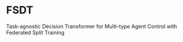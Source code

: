 # FSDT
Task-agnostic Decision Transformer for Multi-type Agent Control with Federated Split Training
